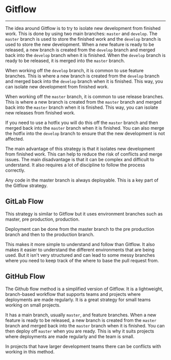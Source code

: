 # Gitflow

---

The idea around Gitflow is to try to isolate new development from finished work. This is done by using two main branches:
`master` and `develop`. The `master` branch is used to store the finished work and the `develop` branch is used to store
the new development. When a new feature is ready to be released, a new branch is created from the `develop` branch and
merged back into the `develop` branch when it is finished. When the `develop` branch is ready to be released, it is merged
into the `master` branch.

When working off the `develop` branch, it is common to use feature branches. This is where a new branch is created from the
`develop` branch and merged back into the `develop` branch when it is finished. This way, you can isolate new development
from finished work.

When working off the `master` branch, it is common to use release branches. This is where a new branch is created from the
`master` branch and merged back into the `master` branch when it is finished. This way, you can isolate new releases from
finished work.

If you need to use a hotfix you will do this off the `master` branch and then merged back into the `master` branch when it
is finished. You can also merge the hotfix into the `develop` branch to ensure that the new development is not affected.

The main advantage of this strategy is that it isolates new development from finished work. This can help to reduce the
risk of conflicts and merge issues. The main disadvantage is that it can be complex and difficult to understand. It also
requires a lot of discipline to follow the process correctly.

Any code in the master branch is always deployable. This is a key part of the Gitflow strategy.

## GitLab Flow
This strategy is similar to Gitflow but it uses environment branches such as master, pre production, production.

Deployment can be done from the master branch to the pre production branch and then to the production branch.

This makes it more simple to understand and follow than Gitflow. It also makes it easier to understand the different
environments that are being used. But it isn't very structured and can lead to some messy branches where you need to keep
track of the where to base the pull request from.

## GitHub Flow
The Github flow method is a simplified version of Gitflow. It is a lightweight, branch-based workflow that supports teams
and projects where deployments are made regularly. It is a great strategy for small teams working on small projects.

It has a main branch, usually `master`, and feature branches. When a new feature is ready to be released, a new branch is
created from the `master` branch and merged back into the `master` branch when it is finished. You can then deploy off
`master` when you are ready. This is why it suits projects where deployments are made regularly and the team is small.

In projects that have larger development teams there can be conflicts with working in this method.